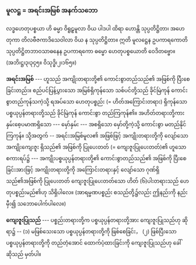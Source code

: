 ### မူလဋ္ဌ = အရင်းအမြစ် အနက်သဘော

လဒ္ဓဟေတုပစ္စယာ ဟိ ဓမ္မာ ဝိရူဠှမူလာ ဝိယ ပါဒပါ ထိရာ ဟောန္တိ သုပ္ပတိဋ္ဌိတာ၊ အဟေတုကာ တိလဗီဇကာဒိသေဝါလာ ဝိယ န သုပ္ပတိဋ္ဌိတာ။ ဣတိ မူလဋ္ဌေန ဥပကာရကောတိ သုပ္ပတိဋ္ဌိတဘာဝသာဓနေန ဥပကာရကော ဓမ္မော ဟေတုပစ္စယောတိ ဝေဒိတဗ္ဗော။ (အဘိ၊ဋ္ဌ၊၃၊၃၄၅။ ဝိသုဒ္ဓိ၊၂၊၁၆၅။)

**အရင်းအမြစ်** --- ဟူသည် အကျိုးတရားတို့၏ ကောင်းစွာတည်သည်၏ အဖြစ်ကို ပြီးစေခြင်းတည်း။ 
စည်ပင်ပြန့်ပွားသော အမြစ်ရှိကုန်သော သစ်ပင်တို့သည် ခိုင်မြဲကုန် ကောင်းစွာတည်ကုန်သကဲ့သို့ ရအပ်သော ဟေတုပစ္စည်း (= ဟိတ်အကြောင်းတရား) ရှိကုန်သော ပစ္စယုပ္ပန်တရားတို့သည် ခိုင်မြဲကုန် ကောင်းစွာ တည်ကြကုန်၏။ 
အဟိတ်တရားတို့ကား နှမ်းစေ့ပမာဏရှိသော --- မှော်နှမ်း --- အစရှိသော မှော်တို့ကဲ့သို့ ကောင်းစွာ မတည်နိုင်ကြကုန်။ 
သို့အတွက် -- အရင်းအမြစ်မူလ၏ အဖြစ်ဖြင့် အကျိုးတရားတို့ကို လျော်သော အကျိုးကျေးဇူး ရှိသည်၏ အဖြစ်ကို ပြုပေးတတ် (= ကျေးဇူးပြုပေးတတ်)၏ ဟူသော စကားရပ်၌ --- အကျိုးပစ္စယုပ္ပန်တရားတို့၏ ကောင်းစွာတည်သည်၏ အဖြစ်ကို ပြီးစေခြင်းအားဖြင့် အကျိုးတရားတို့ကို အကြောင်းတရားနှင့် လျော်သော ဂုဏ်ရှိသည်၏အဖြစ်ကို ပြုပေးတတ် ကျေးဇူးပြုပေးတတ်သော ဟိတ် (၆)ပါးတရားသည် ဟေတုပစ္စည်းမည်၏ဟု သိရှိပါလေ။ 
(အာရမ္မဏပစ္စည်း စသည်တို့၌လည်း ဤနည်းကို နည်းမှီး၍ သဘောပေါက်ပါလေ။)

**ကျေးဇူးပြုသည်** --- ပစ္စည်းတရားတို့က ပစ္စယုပ္ပန်တရားတို့အား ကျေးဇူးပြုသည်ဟု ဆိုရာ၌ -- (၁) မဖြစ်သေးသော ပစ္စယုပ္ပန်တရားတို့ကို ဖြစ်စေခြင်း， (၂) ဖြစ်ပြီးသော ပစ္စယုပ္ပန်တရားတို့ကို တည်တံ့အောင် ထောက်ပံ့ထားခြင်းကို ကျေးဇူးပြုသည်ဟု ခေါ်ဆိုသည် မှတ်ပါ။
